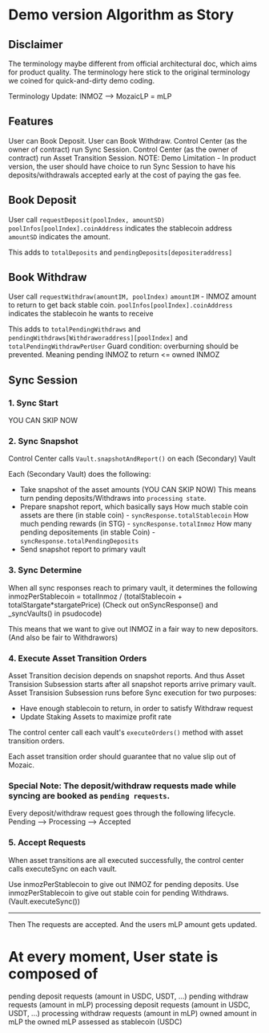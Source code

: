 # Demo version Algorithm as Story

## Disclaimer

The terminology maybe different from official architectural doc, which aims for product quality.
The terminology here stick to the original terminology we coined for quick-and-dirty demo coding.

Terminology Update:
INMOZ --> MozaicLP = mLP

## Features

User can Book Deposit.
User can Book Withdraw.
Control Center (as the owner of contract) run Sync Session.
Control Center (as the owner of contract) run Asset Transition Session.
NOTE: Demo Limitation - In product version, the user should have choice to run Sync Session to have his deposits/withdrawals accepted early at the cost of paying the gas fee.

## Book Deposit

User call `requestDeposit(poolIndex, amountSD)`
`poolInfos[poolIndex].coinAddress` indicates the stablecoin address
`amountSD` indicates the amount.

This adds to `totalDeposits` and `pendingDeposits[depositeraddress]`

## Book Withdraw

User call `requestWithdraw(amountIM, poolIndex)`
`amountIM` - INMOZ amount to return to get back stable coin.
`poolInfos[poolIndex].coinAddress` indicates the stablecoin he wants to receive

This adds to `totalPendingWithdraws` and `pendingWithdraws[Withdraworaddress][poolIndex]` and `totalPendingWithdrawPerUser`
Guard condition: overburning should be prevented. Meaning pending INMOZ to return <= owned INMOZ

## Sync Session

### 1. Sync Start

YOU CAN SKIP NOW

### 2. Sync Snapshot

Control Center calls `Vault.snapshotAndReport()` on each (Secondary) Vault

Each (Secondary Vault) does the following:

- Take snapshot of the asset amounts (YOU CAN SKIP NOW)
    This means turn pending deposits/Withdraws into `processing state`.
- Prepare snapshot report, which basically says
    How much stable coin assets are there (in stable coin) - `syncResponse.totalStablecoin`
    How much pending rewards (in STG) - `syncResponse.totalInmoz`
    How many pending depositements (in stable Coin)  - `syncResponse.totalPendingDeposits`
    <!-- How mnay pending Withdraws (in INMOZ)  -->
- Send snapshot report to primary vault

### 3. Sync Determine

When all sync responses reach to primary vault, it determines the following
inmozPerStablecoin = totalInmoz / (totalStablecoin + totalStargate*stargatePrice)
(Check out onSyncResponse() and _syncVaults() in psudocode)

This means that we want to give out INMOZ in a fair way to new depositors.
(And also be fair to Withdrawors)

### 4. Execute Asset Transition Orders

Asset Transition decision depends on snapshot reports.
And thus Asset Transision Subsession starts after all snapshot reports arrive primary vault.
Asset Transision Subsession runs before Sync execution for two purposes:

- Have enough stablecoin to return, in order to satisfy Withdraw request
- Update Staking Assets to maximize profit rate

The control center call each vault's `executeOrders()` method with asset transition orders.

Each asset transition order should guarantee that no value slip out of Mozaic.

### Special Note: The deposit/withdraw requests made while syncing are booked as `pending requests`.

Every deposit/withdraw request goes through the following lifecycle.
Pending --> Processing --> Accepted

### 5. Accept Requests

When asset transitions are all executed successfully, the control center calls executeSync on each vault.

Use inmozPerStablecoin to give out INMOZ for pending deposits.
Use inmozPerStablecoin to give out stable coin for pending Withdraws.
(Vault.executeSync())

----
Then
The requests are accepted. And the users mLP amount gets updated.

# At every moment, User state is composed of

pending deposit requests (amount in USDC, USDT, ...)
pending withdraw requests (amount in mLP)
processing deposit requests (amount in USDC, USDT, ...)
processing withdraw requests (amount in mLP)
owned amount in mLP
the owned mLP assessed as stablecoin (USDC)
